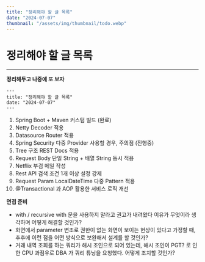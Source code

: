 ```yaml
---
title: "정리해야 할 글 목록"
date: "2024-07-07"
thumbnail: "/assets/img/thumbnail/todo.webp"
---
```


# 정리해야 할 글 목록
---

**정리해두고 나중에 또 보자**

```
---
title: "정리해야 할 글 목록"
date: "2024-07-07"
---
```

1. Spring Boot + Maven 커스텀 빌드 (완료)
2. Netty Decoder 적용
3. Datasource Router 적용
4. Spring Security 다중 Provider 사용할 경우, 주의점 (진행중)
5. Tree 구조 REST Docs 적용
6. Request Body 단일 String + 배열 String 동시 적용
7. Netflix 부검 메일 작성
8. Rest API 검색 조건 1개 이상 설정 강제
9. Request Param LocalDateTime 다중 Pattern 적용
10. @Transactional 과 AOP 활용한 서비스 로직 개선

**면접 준비**
- with / recursive with 문을 사용하지 말라고 권고가 내려왔다 이유가 무엇이라 생각하며 어떻게 해결할 것인가?
- 화면에서 parameter 변조로 권한이 없는 화면이 보이는 현상이 있다고 가정할 때, 추후에 이런 점을 어떤 방식으로 보완해서 설계를 할 것인가?
- 거래 내역 조회를 하는 쿼리가 해시 조인으로 되어 있는데, 해시 조인이 PGT? 로 인한 CPU 과점유로 DBA 가 쿼리 튜닝을 요청했다. 어떻게 조치할 것인가?